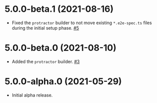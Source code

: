 # 5.0.0-beta.1 (2021-08-16)

- Fixed the `protractor` builder to not move existing `*.e2e-spec.ts` files during the initial setup phase. [#5](https://github.com/blackbaud/skyux-sdk-angular-builders-compat/pull/5)

# 5.0.0-beta.0 (2021-08-10)

- Added the `protractor` builder. [#3](https://github.com/blackbaud/skyux-sdk-angular-builders-compat/pull/3)

# 5.0.0-alpha.0 (2021-05-29)

- Initial alpha release.
